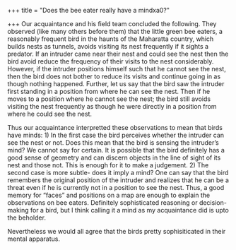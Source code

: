 +++
title = "Does the bee eater really have a mindxa0?"

+++
Our acquaintance and his field team concluded the following. They
observed (like many others before them) that the little green bee
eaters, a reasonably frequent bird in the haunts of the Maharatta
country, which builds nests as tunnels, avoids visiting its nest
frequently if it sights a predator. If an intruder came near their nest
and could see the nest then the bird avoid reduce the frequency of their
visits to the nest considerably. However, if the intruder positions
himself such that he cannot see the nest, then the bird does not bother
to reduce its visits and continue going in as though nothing happened.
Further, let us say that the bird saw the intruder first standing in a
position from where he can see the nest. Then if he moves to a position
where he cannot see the nest; the bird still avoids visiting the nest
frequently as though he were directly in a position from where he could
see the nest.

Thus our acquaintance interpretted these observations to mean that birds
have minds: 1) In the first case the bird perceives whether the intruder
can see the nest or not. Does this mean that the bird is sensing the
intruder’s mind? We cannot say for certain. It is possible that the bird
definitely has a good sense of geometry and can discern objects in the
line of sight of its nest and those not. This is enough for it to make a
judgement. 2) The second case is more subtle- does it imply a mind? One
can say that the bird remembers the original position of the intruder
and realizes that he can be a threat even if he is currently not in a
position to see the nest. Thus, a good memory for “faces” and positions
on a map are enough to explain the observations on bee eaters.
Definitely sophisticated reasoning or decision-making for a bird, but I
think calling it a mind as my acquaintance did is upto the beholder.

Nevertheless we would all agree that the birds pretty sophisiticated in
their mental apparatus.
